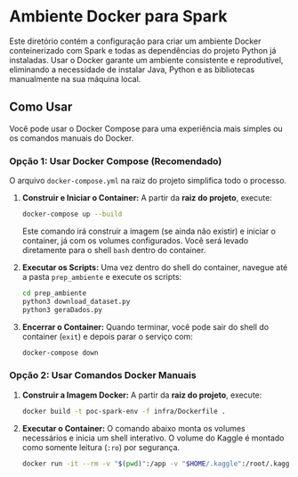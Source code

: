 # Ambiente Docker para Spark

Este diretório contém a configuração para criar um ambiente Docker conteinerizado com Spark e todas as dependências do projeto Python já instaladas. Usar o Docker garante um ambiente consistente e reprodutível, eliminando a necessidade de instalar Java, Python e as bibliotecas manualmente na sua máquina local.

## Como Usar

Você pode usar o Docker Compose para uma experiência mais simples ou os comandos manuais do Docker.

### Opção 1: Usar Docker Compose (Recomendado)

O arquivo `docker-compose.yml` na raiz do projeto simplifica todo o processo.

1.  **Construir e Iniciar o Container:**
    A partir da **raiz do projeto**, execute:
    ```bash
    docker-compose up --build
    ```
    Este comando irá construir a imagem (se ainda não existir) e iniciar o container, já com os volumes configurados. Você será levado diretamente para o shell `bash` dentro do container.

2.  **Executar os Scripts:**
    Uma vez dentro do shell do container, navegue até a pasta `prep_ambiente` e execute os scripts:
    ```bash
    cd prep_ambiente
    python3 download_dataset.py
    python3 geraDados.py
    ```

3.  **Encerrar o Container:**
    Quando terminar, você pode sair do shell do container (`exit`) e depois parar o serviço com:
    ```bash
    docker-compose down
    ```

### Opção 2: Usar Comandos Docker Manuais

1.  **Construir a Imagem Docker:**
    A partir da **raiz do projeto**, execute:
    ```bash
    docker build -t poc-spark-env -f infra/Dockerfile .
    ```

2.  **Executar o Container:**
    O comando abaixo monta os volumes necessários e inicia um shell interativo. O volume do Kaggle é montado como somente leitura (`:ro`) por segurança.
    ```bash
    docker run -it --rm -v "$(pwd)":/app -v "$HOME/.kaggle":/root/.kaggle:ro poc-spark-env
    ```
